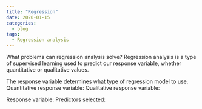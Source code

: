 ```yaml
---
title: "Regression"
date: 2020-01-15
categories:
  - blog
tags:
  - Regression analysis
---
```


What problems can regression analysis solve?
Regression analysis is a type of supervised learning used to predict our response variable, whether quantitative or qualitative values. 

The response variable determines what type of regression model to use.
Quantitative response variable: 
Qualitative response variable:

Response variable:
Predictors selected:
